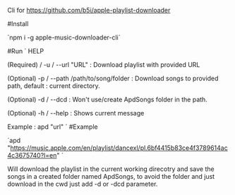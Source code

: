 Cli for https://github.com/b5i/apple-playlist-downloader

#Install

´npm i -g apple-music-downloader-cli´

#Run
´
HELP 

(Required)   / -u / --url "URL" : Download playlist with provided URL

(Optional) -p / --path /path/to/song/folder : Download songs to provided path, default : current directory.

(Optional) -d / --dcd : Won't use/create ApdSongs folder in the path.

(Optional) -h / --help : Shows current message

Example :
apd "url"
´
#Example 

´apd "https://music.apple.com/en/playlist/dancexl/pl.6bf4415b83ce4f3789614ac4c3675740?l=en" ´

Will download the playlist in the current working direcotry and save the songs in a created folder named ApdSongs, to avoid the folder and just download in the cwd just add -d or -dcd parameter.

